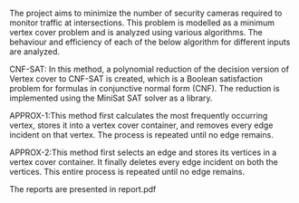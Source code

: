 The project aims to minimize the number of security cameras required to monitor traffic at intersections. This problem is modelled as a minimum vertex cover problem and is analyzed using various algorithms. The behaviour and efficiency of each of the below algorithm for different inputs are analyzed. 

CNF-SAT: In this method, a polynomial reduction of the decision version of Vertex cover to CNF-SAT is created, which is a Boolean satisfaction problem for formulas in conjunctive normal form (CNF). The reduction is implemented using the MiniSat SAT solver as a library.

APPROX-1:This method first calculates the most frequently occurring vertex, stores it into a vertex cover container, and removes every edge incident on that vertex. The process is repeated until no edge remains.

APPROX-2:This method first selects an edge and stores its vertices in a vertex cover container. It finally deletes every edge incident on both the vertices. This entire process is repeated until no edge remains.

The reports are presented in report.pdf
